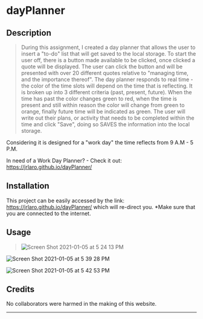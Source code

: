 # dayPlanner

## Description 

> During this assignment, I created a day planner that allows the user to insert a "to-do" list that will get saved to the local storage. To start the user off, there is a button made available to be clicked, once clicked a quote will be displayed. The user can click the button and will be presented with over 20 different quotes relative to "managing time, and the importance thereof". The day planner responds to real time - the color of the time slots will depend on the time that is reflecting. It is broken up into 3 different criteria (past, present, future). When the time has past the color changes green to red, when the time is present and still within reason the color will change from green to orange, finally future time will be indicated as green. The user will write out their plans, or activity that needs to be completed within the time and click "Save", doing so SAVES the information into the local storage.

 Considering it is designed for a "work day" the time reflects from 9 A.M - 5 P.M. 

In need of a Work Day Planner? - Check it out: 
https://jrlaro.github.io/dayPlanner/


## Installation

This project can be easily accessed by the link: https://jrlaro.github.io/dayPlanner/
which will re-direct you. *Make sure that you are connected to the internet.
 
## Usage 

> ![Screen Shot 2021-01-05 at 5 24 13 PM](https://user-images.githubusercontent.com/74631465/103707550-caaff400-4f7c-11eb-9871-aa5e8caa7234.png)

![Screen Shot 2021-01-05 at 5 39 28 PM](https://user-images.githubusercontent.com/74631465/103707623-fa5efc00-4f7c-11eb-84cc-e902a3a8a600.png)

![Screen Shot 2021-01-05 at 5 42 53 PM](https://user-images.githubusercontent.com/74631465/103707873-75281700-4f7d-11eb-9322-306947e09c7d.png)


## Credits

No collaborators were harmed in the making of this website.

---
